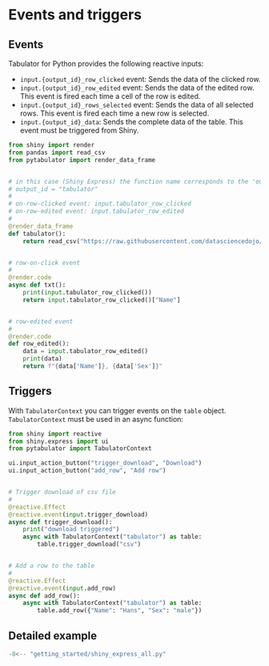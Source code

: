 # Events and triggers

## Events

Tabulator for Python provides the following reactive inputs:

- `input.{output_id}_row_clicked` event: Sends the data of the clicked row.
- `input.{output_id}_row_edited` event: Sends the data of the edited row. This event is fired each time a cell of the row is edited.
- `input.{output_id}_rows_selected` event: Sends the data of all selected rows. This event is fired each time a new row is selected.
- `input.{output_id}_data`: Sends the complete data of the table. This event must be triggered from Shiny.

```python
from shiny import render
from pandas import read_csv
from pytabulator import render_data_frame


# in this case (Shiny Express) the function name corresponds to the 'output_id'
# output_id = "tabulator"
#
# on-row-clicked event: input.tabulator_row_clicked
# on-row-edited event: input.tabulator_row_edited
#
@render_data_frame
def tabulator():
    return read_csv("https://raw.githubusercontent.com/datasciencedojo/datasets/master/titanic.csv")


# row-on-click event
#
@render.code
async def txt():
    print(input.tabulator_row_clicked())
    return input.tabulator_row_clicked()["Name"]


# row-edited event
#
@render.code
def row_edited():
    data = input.tabulator_row_edited()
    print(data)
    return f"{data['Name']}, {data['Sex']}"
```

## Triggers

With `TabulatorContext` you can trigger events on the `table` object. `TabulatorContext` must be used in an async function:

```python
from shiny import reactive
from shiny.express import ui
from pytabulator import TabulatorContext

ui.input_action_button("trigger_download", "Download")
ui.input_action_button("add_row", "Add row")


# Trigger download of csv file
#
@reactive.Effect
@reactive.event(input.trigger_download)
async def trigger_download():
    print("download triggered")
    async with TabulatorContext("tabulator") as table:
        table.trigger_download("csv")


# Add a row to the table
#
@reactive.Effect
@reactive.event(input.add_row)
async def add_row():
    async with TabulatorContext("tabulator") as table:
        table.add_row({"Name": "Hans", "Sex": "male"})
```

## Detailed example

```python
-8<-- "getting_started/shiny_express_all.py"
```
